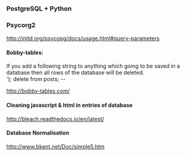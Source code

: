 ### PostgreSQL + Python

### Psycorg2
http://initd.org/psycopg/docs/usage.html#query-parameters

#### Bobby-tables:
If you add a following string to anything which going to be saved 
in a database then all rows of the database will be deleted. <br>
'); delete from posts; --

http://bobby-tables.com/

#### Cleaning javascript & html in entries of database 
http://bleach.readthedocs.io/en/latest/

#### Database Normalisation
http://www.bkent.net/Doc/simple5.htm


